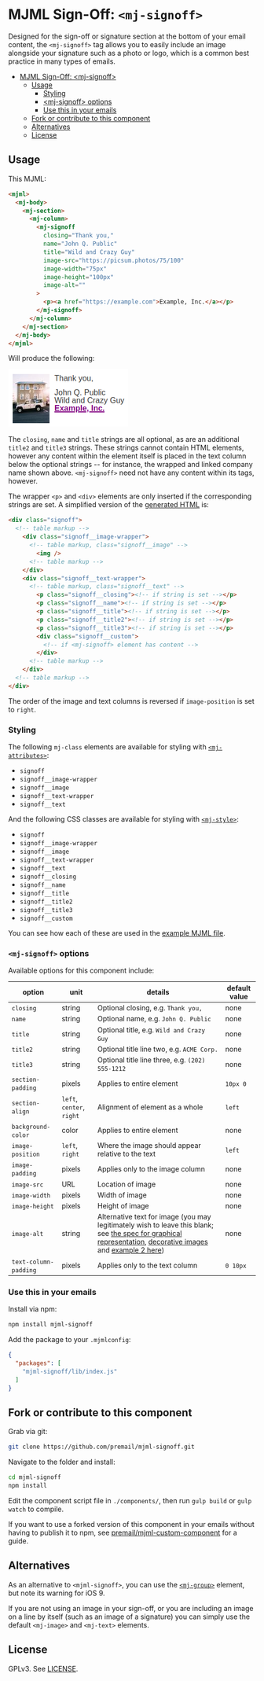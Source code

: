 # MJML Sign-Off: `<mj-signoff>`

Designed for the sign-off or signature section at the bottom of your email
content, the `<mj-signoff>` tag allows you to easily include an image alongside
your signature such as a photo or logo, which is a common best practice in many
types of emails.

<!-- The following section, from "ts" to "te", is an automatically-generated
  table of contents, updated whenever this file changes. Do not edit within
  this section. -->
<!-- prettier-ignore-start -->

<!--ts-->
* [MJML Sign-Off: &lt;mj-signoff&gt;](#mjml-sign-off-mj-signoff)
   * [Usage](#usage)
      * [Styling](#styling)
      * [&lt;mj-signoff&gt; options](#mj-signoff-options)
      * [Use this in your emails](#use-this-in-your-emails)
   * [Fork or contribute to this component](#fork-or-contribute-to-this-component)
   * [Alternatives](#alternatives)
   * [License](#license)

<!-- Added by: runner, at: Fri Oct  1 23:08:37 UTC 2021 -->

<!--te-->
<!-- prettier-ignore-end -->

## Usage

This MJML:

```html
<mjml>
  <mj-body>
    <mj-section>
      <mj-column>
        <mj-signoff
          closing="Thank you,"
          name="John Q. Public"
          title="Wild and Crazy Guy"
          image-src="https://picsum.photos/75/100"
          image-width="75px"
          image-height="100px"
          image-alt=""
        >
          <p><a href="https://example.com">Example, Inc.</a></p>
        </mj-signoff>
      </mj-column>
    </mj-section>
  </mj-body>
</mjml>

```

Will produce the following:

![Example of generated markup from the MJML Signoff component](examples/mjml-signoff-screenshot.png)

The `closing`, `name` and `title` strings are all optional, as are an
additional `title2` and `title3` strings. These strings cannot contain HTML
elements, however any content within the element itself is placed in the text
column below the optional strings -- for instance, the wrapped and linked
company name shown above. `<mj-signoff>` need not have any content within its
tags, however.

The wrapper `<p>` and `<div>` elements are only inserted if the corresponding strings are set. A simplified version of the [generated HTML](examples/index.html) is:

```html
<div class="signoff">
  <!-- table markup -->
    <div class="signoff__image-wrapper">
      <!-- table markup, class="signoff__image" -->
        <img />
      <!-- table markup -->
    </div>
    <div class="signoff__text-wrapper">
      <!-- table markup, class="signoff__text" -->
        <p class="signoff__closing"><!-- if string is set --></p>
        <p class="signoff__name"><!-- if string is set --></p>
        <p class="signoff__title"><!-- if string is set --></p>
        <p class="signoff__title2"><!-- if string is set --></p>
        <p class="signoff__title3"><!-- if string is set --></p>
        <div class="signoff__custom">
          <!-- if <mj-signoff> element has content -->
        </div>
      <!-- table markup -->
    </div>
  <!-- table markup -->
</div>
```

The order of the image and text columns is reversed if `image-position` is set to `right`.

### Styling

The following `mj-class` elements are available for styling with [`<mj-attributes>`](https://documentation.mjml.io/#mj-attributes):

- `signoff`
- `signoff__image-wrapper`
- `signoff__image`
- `signoff__text-wrapper`
- `signoff__text`

And the following CSS classes are available for styling with [`<mj-style>`](https://documentation.mjml.io/#mj-style):

- `signoff`
- `signoff__image-wrapper`
- `signoff__image`
- `signoff__text-wrapper`
- `signoff__text`
- `signoff__closing`
- `signoff__name`
- `signoff__title`
- `signoff__title2`
- `signoff__title3`
- `signoff__custom`

You can see how each of these are used in the [example MJML file](examples/index.mjml).

### `<mj-signoff>` options

Available options for this component include:


| option                | unit                      | details                                                                                                                                                                                                                                                                                                                                                                                                                                         | default value |
| --------------------- | ------------------------- | ----------------------------------------------------------------------------------------------------------------------------------------------------------------------------------------------------------------------------------------------------------------------------------------------------------------------------------------------------------------------------------------------------------------------------------------------- | ------------- |
| `closing`             | string                    | Optional closing, e.g. `Thank you,`                                                                                                                                                                                                                                                                                                                                                                                                             | none          |
| `name`                | string                    | Optional name, e.g. `John Q. Public`                                                                                                                                                                                                                                                                                                                                                                                                            | none          |
| `title`               | string                    | Optional title, e.g. `Wild and Crazy Guy`                                                                                                                                                                                                                                                                                                                                                                                                       | none          |
| `title2`              | string                    | Optional title line two, e.g. `ACME Corp.`                                                                                                                                                                                                                                                                                                                                                                                                      | none          |
| `title3`              | string                    | Optional title line three, e.g. `(202) 555-1212`                                                                                                                                                                                                                                                                                                                                                                                                | none          |
| `section-padding`     | pixels                    | Applies to entire element                                                                                                                                                                                                                                                                                                                                                                                                                       | `10px 0`      |
| `section-align`       | `left`, `center`, `right` | Alignment of element as a whole                                                                                                                                                                                                                                                                                                                                                                                                                 | `left`        |
| `background-color`    | color                     | Applies to entire element                                                                                                                                                                                                                                                                                                                                                                                                                       | none          |
| `image-position`      | `left`, `right`           | Where the image should appear relative to the text                                                                                                                                                                                                                                                                                                                                                                                              | `left`        |
| `image-padding`       | pixels                    | Applies only to the image column                                                                                                                                                                                                                                                                                                                                                                                                                | none          |
| `image-src`           | URL                       | Location of image                                                                                                                                                                                                                                                                                                                                                                                                                               | none          |
| `image-width`         | pixels                    | Width of image                                                                                                                                                                                                                                                                                                                                                                                                                                  | none          |
| `image-height`        | pixels                    | Height of image                                                                                                                                                                                                                                                                                                                                                                                                                                 | none          |
| `image-alt`           | string                    | Alternative text for image (you may legitimately wish to leave this blank; see [the spec for graphical representation](https://html.spec.whatwg.org/multipage/images.html#a-graphical-representation-of-some-of-the-surrounding-text), [decorative images](https://html.spec.whatwg.org/multipage/images.html#a-purely-decorative-image-that-doesn't-add-any-information) and [example 2 here](https://webaim.org/techniques/alttext/#context)) | none          |
| `text-column-padding` | pixels                    | Applies only to the text column                                                                                                                                                                                                                                                                                                                                                                                                                 | `0 10px`      |


### Use this in your emails

Install via npm:

```sh
npm install mjml-signoff
```

Add the package to your `.mjmlconfig`:

```json
{
  "packages": [
    "mjml-signoff/lib/index.js"
  ]
}
```

## Fork or contribute to this component

Grab via git:

```sh
git clone https://github.com/premail/mjml-signoff.git
```

Navigate to the folder and install:

```sh
cd mjml-signoff
npm install
```

Edit the component script file in `./components/`, then run `gulp build` or `gulp watch` to compile.

If you want to use a forked version of this component in your emails without having to publish it to npm, see [premail/mjml-custom-component](https://github.com/premail/mjml-custom-component) for a guide.

## Alternatives

As an alternative to `<mjml-signoff>`, you can use the
[`<mj-group>`](https://documentation.mjml.io/#mj-group) element, but note its
warning for iOS 9.

If you are not using an image in your sign-off, or you are including an image
on a line by itself (such as an image of a signature) you can simply use the
default `<mj-image>` and `<mj-text>` elements.

## License

GPLv3. See [LICENSE](LICENSE).
